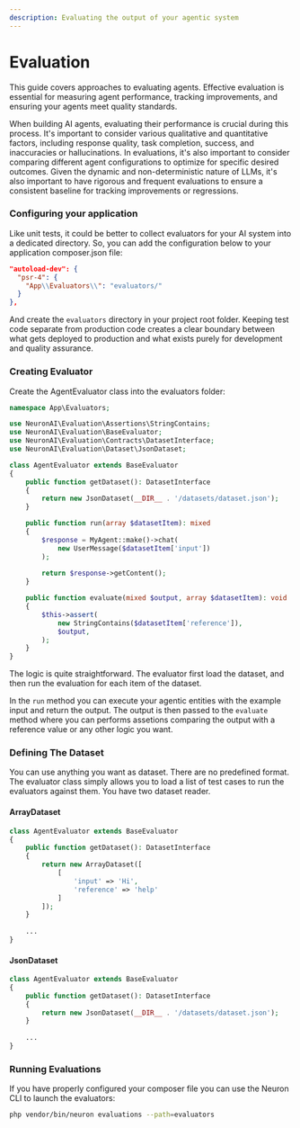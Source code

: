 ```yaml
---
description: Evaluating the output of your agentic system
---
```


# Evaluation

This guide covers approaches to evaluating agents. Effective evaluation is essential for measuring agent performance, tracking improvements, and ensuring your agents meet quality standards.

When building AI agents, evaluating their performance is crucial during this process. It's important to consider various qualitative and quantitative factors, including response quality, task completion, success, and inaccuracies or hallucinations. In evaluations, it's also important to consider comparing different agent configurations to optimize for specific desired outcomes. Given the dynamic and non-deterministic nature of LLMs, it's also important to have rigorous and frequent evaluations to ensure a consistent baseline for tracking improvements or regressions.

### Configuring your application

Like unit tests, it could be better to collect evaluators for your AI system into a dedicated directory. So, you can add the configuration below to your application composer.json file:

```json
"autoload-dev": {
  "psr-4": {
    "App\\Evaluators\\": "evaluators/"
  }
},
```

And create the `evaluators` directory in your project root folder. Keeping test code separate from production code creates a clear boundary between what gets deployed to production and what exists purely for development and quality assurance.

### Creating Evaluator

Create the AgentEvaluator class into the evaluators folder:

```php
namespace App\Evaluators;

use NeuronAI\Evaluation\Assertions\StringContains;
use NeuronAI\Evaluation\BaseEvaluator;
use NeuronAI\Evaluation\Contracts\DatasetInterface;
use NeuronAI\Evaluation\Dataset\JsonDataset;

class AgentEvaluator extends BaseEvaluator
{
    public function getDataset(): DatasetInterface
    {
        return new JsonDataset(__DIR__ . '/datasets/dataset.json');
    }

    public function run(array $datasetItem): mixed
    {
        $response = MyAgent::make()->chat(
            new UserMessage($datasetItem['input'])
        );
        
        return $response->getContent();
    }

    public function evaluate(mixed $output, array $datasetItem): void
    {
        $this->assert(
            new StringContains($datasetItem['reference']),
            $output,
        );
    }
} 
```

The logic is quite straightforward. The evaluator first load the dataset, and then run the evaluation for each item of the dataset.

In the `run` method you can execute your agentic entities with the example input and return the output. The output is then passed to the `evaluate` method where you can performs assetions comparing the output with a reference value or any other logic you want.

### Defining The Dataset

You can use anything you want as dataset. There are no predefined format. The evaluator class simply allows you to load a list of test cases to run the evaluators against them. You have two dataset reader.

#### ArrayDataset

```php
class AgentEvaluator extends BaseEvaluator
{
    public function getDataset(): DatasetInterface
    {
        return new ArrayDataset([
            [
                'input' => 'Hi',
                'reference' => 'help'
            ]
        ]);
    }
    
    ...
}
```

#### JsonDataset

```php
class AgentEvaluator extends BaseEvaluator
{
    public function getDataset(): DatasetInterface
    {
        return new JsonDataset(__DIR__ . '/datasets/dataset.json');
    }
    
    ...
}
```

### Running Evaluations

If you have properly configured your composer file you can use the Neuron CLI to launch the evaluators:

```bash
php vendor/bin/neuron evaluations --path=evaluators
```
